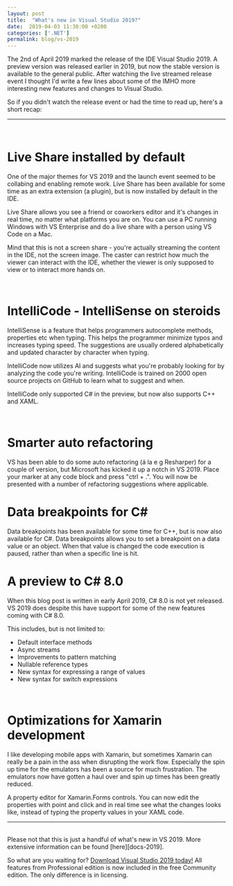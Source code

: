 ```yaml
---
layout: post
title:  "What's new in Visual Studio 2019?"
date:  2019-04-03 11:30:00 +0200
categories: ['.NET']
permalink: blog/vs-2019
---
```


The 2nd of April 2019 marked the release of the IDE Visual Studio 2019. A preview version was released earlier in 2019, but now the stable version
is available to the general public. After watching the live streamed release event I thought I'd write a few lines about some of the IMHO more interesting
new features and changes to Visual Studio.

So if you didn't watch the release event or had the time to read up, here's a short recap:

<hr>
<br>
<h1>Live Share installed by default</h1>
One of the major themes for VS 2019 and the launch event seemed to be collabing and enabling remote work. Live Share has been available for some time
as an extra extension (a plugin), but is now installed by default in the IDE.

Live Share allows you see a friend or coworkers editor and it's changes in real time, no matter what platforms you are on. You can use a PC running Windows with
VS Enterprise and do a live share with a person using VS Code on a Mac.

Mind that this is not a screen share - you're actually streaming the content in the IDE, not the screen image. The caster can restrict how much the viewer
can interact with the IDE, whether the viewer is only supposed to view or to interact more hands on.
 
<br>
<h1>IntelliCode - IntelliSense on steroids</h1>
IntelliSense is a feature that helps programmers autocomplete methods, properties etc when typing. This helps the programmer minimize typos and increases
typing speed. The suggestions are usually ordered alphabetically and updated character by character when typing.

IntelliCode now utilizes AI and suggests what you're probably looking for by analyzing the code you're writing. IntelliCode is trained on 2000 open source
projects on GitHub to learn what to suggest and when.

IntelliCode only supported C# in the preview, but now also supports C++ and XAML.

<br>
<h1>Smarter auto refactoring</h1>
VS has been able to do some auto refactoring (á la e g Resharper) for a couple of version, but Microsoft has kicked it up a notch in VS 2019. Place your marker
at any code block and press "ctrl + .". You will now be presented with a number of refactoring suggestions where applicable.

<br>
<h1>Data breakpoints for C#</h1>
Data breakpoints has been available for some time for C++, but is now also available for C#. Data breakpoints allows you to set a breakpoint on a data value or an
object. When that value is changed the code execution is paused, rather than when a specific line is hit.

<br>
<h1>A preview to C# 8.0</h1>
When this blog post is written in early April 2019, C# 8.0 is not yet released. VS 2019 does despite this have support for some of the new features coming with C# 8.0.

This includes, but is not limited to:

- Default interface methods
- Async streams
- Improvements to pattern matching
- Nullable reference types
- New syntax for expressing a range of values
- New syntax for switch expressions

<br>
<h1>Optimizations for Xamarin development</h1>
I like developing mobile apps with Xamarin, but sometimes Xamarin can really be a pain in the ass when disrupting the work flow. Especially the spin up time for the
emulators has been a source for much frustration. The emulators now have gotten a haul over and spin up times has been greatly reduced.

A property editor for Xamarin.Forms controls. You can now edit the properties with point and click and in real time see what the changes looks like, instead of typing
the property values in your XAML code.

<hr>
<br>
Please not that this is just a handful of what's new in VS 2019. More extensive information can be found [here][docs-2019].

So what are you waiting for? [Download Visual Studio 2019 today!][download-vs-2019] All features from Professional edition is now included in the free Community edition.
The only difference is in licensing.

[download-vs-2019]: https://visualstudio.microsoft.com/vs/
[docs-2019]: https://docs.microsoft.com/en-us/visualstudio/ide/whats-new-visual-studio-2019?view=vs-2019